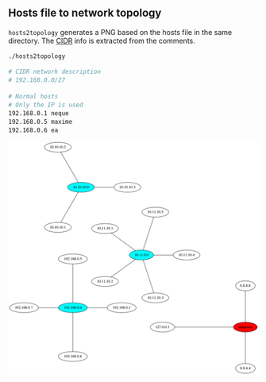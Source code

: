 ## Hosts file to network topology
`hosts2topology` generates a PNG based on the hosts file in the same directory.
The [CIDR](https://en.wikipedia.org/wiki/CIDR) info is extracted from the
comments.
```bash
./hosts2topology
```
```bash
# CIDR network description
# 192.168.0.0/27

# Normal hosts
# Only the IP is used
192.168.0.1 neque
192.168.0.5 maxime
192.168.0.6 ea
```

![](topology.png)

